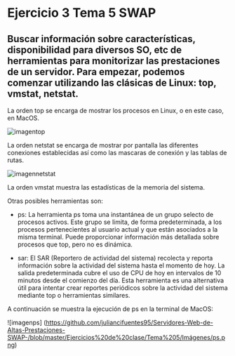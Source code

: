 # Ejercicio 3 Tema 5 SWAP
## Buscar información sobre características, disponibilidad para diversos SO, etc de herramientas para monitorizar las prestaciones de un servidor. Para empezar, podemos comenzar utilizando las clásicas de Linux: top, vmstat, netstat. 

La orden top se encarga de mostrar los procesos en Linux, o en este caso, en MacOS.

![imagentop](https://github.com/juliancifuentes95/Servidores-Web-de-Altas-Prestaciones-SWAP-/blob/master/Ejercicios%20de%20clase/Tema%205/Imágenes/top.png)

La orden netstat se encarga de mostrar por pantalla las diferentes conexiones establecidas así como las mascaras de conexión y las tablas de rutas.

![imagennetstat](https://github.com/juliancifuentes95/Servidores-Web-de-Altas-Prestaciones-SWAP-/blob/master/Ejercicios%20de%20clase/Tema%205/Imágenes/netstat.png)

La orden vmstat muestra las estadísticas de la memoria del sistema.

Otras posibles herramientas son: 

- ps: La herramienta ps toma una instantánea de un grupo selecto de procesos activos. Este grupo se limita, de forma predeterminada, a los procesos pertenecientes al usuario actual y que están asociados a la misma terminal. Puede proporcionar información más detallada sobre procesos que top, pero no es dinámica.

- sar: El SAR (Reportero de actividad del sistema) recolecta y reporta información sobre la actividad del sistema hasta el momento de hoy. La salida predeterminada cubre el uso de CPU de hoy en intervalos de 10 minutos desde el comienzo del día. Esta herramienta es una alternativa útil para intentar crear reportes periódicos sobre la actividad del sistema mediante top o herramientas similares.

A continuación se muestra la ejecución de   ps en la terminal de MacOS:

![imagenps] (https://github.com/juliancifuentes95/Servidores-Web-de-Altas-Prestaciones-SWAP-/blob/master/Ejercicios%20de%20clase/Tema%205/Imágenes/ps.png)




